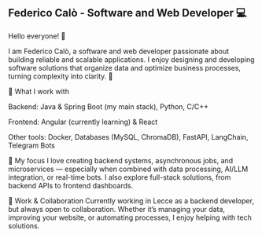 ## Federico Calò - Software and Web Developer :computer: 

Hello everyone! 👋

I am Federico Calò, a software and web developer passionate about building reliable and scalable applications.
I enjoy designing and developing software solutions that organize data and optimize business processes, turning complexity into clarity. 🚀

🔹 What I work with

Backend: Java & Spring Boot (my main stack), Python, C/C++

Frontend: Angular (currently learning) & React

Other tools: Docker, Databases (MySQL, ChromaDB), FastAPI, LangChain, Telegram Bots

🔹 My focus
I love creating backend systems, asynchronous jobs, and microservices — especially when combined with data processing, AI/LLM integration, or real-time bots.
I also explore full-stack solutions, from backend APIs to frontend dashboards.

🔹 Work & Collaboration
Currently working in Lecce as a backend developer, but always open to collaboration.
Whether it’s managing your data, improving your website, or automating processes, I enjoy helping with tech solutions.
